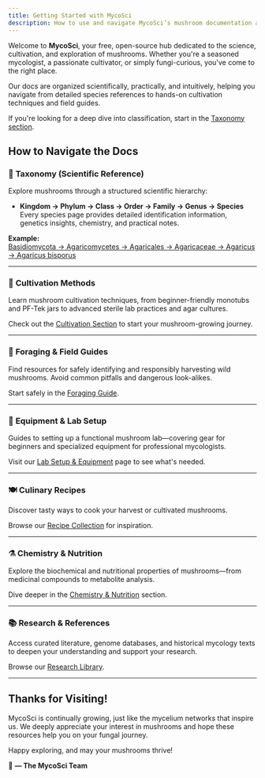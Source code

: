 ```yaml
---
title: Getting Started with MycoSci
description: How to use and navigate MycoSci’s mushroom documentation and resources.
---
```


Welcome to **MycoSci**, your free, open-source hub dedicated to the science, cultivation, and exploration of mushrooms. Whether you're a seasoned mycologist, a passionate cultivator, or simply fungi-curious, you've come to the right place.

Our docs are organized scientifically, practically, and intuitively, helping you navigate from detailed species references to hands-on cultivation techniques and field guides.

If you're looking for a deep dive into classification, start in the [Taxonomy section](../Taxonomy/).

## How to Navigate the Docs

### 📖 **Taxonomy (Scientific Reference)**
Explore mushrooms through a structured scientific hierarchy:
- **Kingdom → Phylum → Class → Order → Family → Genus → Species**  
Every species page provides detailed identification information, genetics insights, chemistry, and practical notes.

**Example:**  
[Basidiomycota → Agaricomycetes → Agaricales → Agaricaceae → Agaricus → Agaricus bisporus](../taxonomy/basidiomycota/agaricomycetes/agaricales/agaricaceae/agaricus/agaricus_bisporus/intro)

---

### 🌱 **Cultivation Methods**
Learn mushroom cultivation techniques, from beginner-friendly monotubs and PF-Tek jars to advanced sterile lab practices and agar cultures.

Check out the [Cultivation Section](../cultivation/beginner/pf-tek) to start your mushroom-growing journey.

---

### 🍄 **Foraging & Field Guides**
Find resources for safely identifying and responsibly harvesting wild mushrooms. Avoid common pitfalls and dangerous look-alikes.

Start safely in the [Foraging Guide](../foraging/getting-started).

---

### 🧪 **Equipment & Lab Setup**
Guides to setting up a functional mushroom lab—covering gear for beginners and specialized equipment for professional mycologists.

Visit our [Lab Setup & Equipment](../equipment/beginner-lab-setup) page to see what's needed.

---

### 🍽️ **Culinary Recipes**
Discover tasty ways to cook your harvest or cultivated mushrooms.

Browse our [Recipe Collection](../recipes/intro) for inspiration.

---

### ⚗️ **Chemistry & Nutrition**
Explore the biochemical and nutritional properties of mushrooms—from medicinal compounds to metabolite analysis.

Dive deeper in the [Chemistry & Nutrition](../chemistry-nutrition/mushroom-nutrition) section.

---

### 📚 **Research & References**
Access curated literature, genome databases, and historical mycology texts to deepen your understanding and support your research.

Browse our [Research Library](../references/historical-literature).

---

## Thanks for Visiting!

MycoSci is continually growing, just like the mycelium networks that inspire us. We deeply appreciate your interest in mushrooms and hope these resources help you on your fungal journey.

Happy exploring, and may your mushrooms thrive!

🌲 **— The MycoSci Team**
